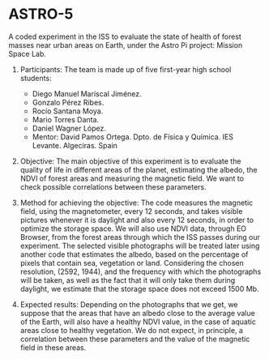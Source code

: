 # ASTRO-5
A coded experiment in the ISS to evaluate the state of health of forest masses near urban areas on Earth, under the Astro Pi project: Mission Space Lab.
1. Participants:
The team is made up of five first-year high school students:
   - Diego Manuel Mariscal Jiménez.
   - Gonzalo Pérez Ribes.
   - Rocío Santana Moya.
   - Mario Torres Danta.
   - Daniel Wagner López.
   - Mentor: David Pamos Ortega. Dpto. de Física y Química. IES Levante. Algeciras. Spain

2. Objective:
The main objective of this experiment is to evaluate the quality of life in different areas of the planet, estimating the albedo, the NDVI of forest areas and measuring the magnetic field. We want to check possible correlations between these parameters.

3. Method for achieving the objective:
The code measures the magnetic field, using the magnetometer, every 12 seconds, and takes visible pictures whenever it is daylight and also every 12 seconds, in order to optimize the storage space. We will also use NDVI data, through EO Browser, from the forest areas through which the ISS passes during our experiment. The selected visible photographs will be treated later using another code that estimates the albedo, based on the percentage of pixels that contain sea, vegetation or land. Considering the chosen resolution, (2592, 1944), and the frequency with which the photographs will be taken, as well as the fact that it will only take them during daylight, we estimate that the storage space does not exceed 1500 Mb.

4. Expected results:
Depending on the photographs that we get, we suppose that the areas that have an albedo close to the average value of the Earth, will also have a healthy NDVI value, in the case of aquatic areas close to healthy vegetation. We do not expect, in principle, a correlation between these parameters and the value of the magnetic field in these areas.
